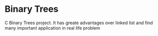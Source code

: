 # Binary Trees 
C Binary Trees project. It has greate advantages over linked list and
find many important application in real life problem
